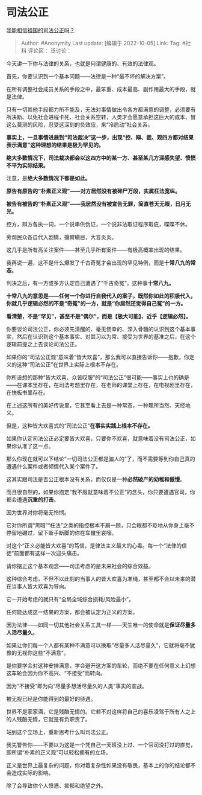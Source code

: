 # 司法公正
[我能相信祖国的司法公正吗？](https://www.zhihu.com/question/336698882/answer/2701665552)

> Author: #Anonymity
> Last update: [编辑于 2022-10-05]
> Link:
> Tag: #社科
> 评论区：
> 泛讨论：

今天讲一下你与法律的关系，也就是何谓健康的、有效的法律观。

首先，你要认识到一个基本问题——法律是一种“最不坏的解决方案”。

在所有调整社会成员关系的手段之中，最笨重、成本最高、副作用最大的手段，就是法律。

只有一切其他手段都力所不能及，无法对事情做出令各方都满意的调整，必须要有所决断、以免社会进程卡死、社会关系空转，人类才会愿意承担这巨大的成本、冒这么莫测的风险，忍受这深刻的负效应，来“冷启动”社会关系。

**事实上，一旦事情进展到“司法裁决”这一步，出现“控、辩、裁、观四方都对结果表示满意”这种理想的结果是极为罕见的。**

**绝大多数情况下，司法裁决都会以这四方中的某一方、甚至某几方深感失望、愤愤不平为实际结果。**

注意，是**绝大多数情况下都是如此。**

**原告有原告的“朴素正义观”——对方居然没有被碎尸万段，实属枉法宽纵。**

**被告有被告的“朴素正义观”——我居然没有被宣告无罪，简直苍天无眼，日月无光。**

控方，辩方各执一词，一个说串供伪证，一个说非法取证程序瑕疵，喋喋不休。

旁观民众各自代入剧情，攘臂瞋目，大言炎炎。

这几乎是所有高关注案件——甚至几乎所有案件——有极高概率出现的结果。

我再说一遍，这不是什么爆发了千古奇冤才会出现的罕见特例，而是**十常八九的常态**。

判决之后，有一方或多方认定自己遭遇了“千古奇冤”，这种事**十常八九。**

**十常八九的意思是——任何一个你进行自我代入的案子，既然你如此的积极代入，你就几乎逻辑必然的不是“奇冤”的一方，就是“你居然还觉得自己冤”的一方。**

**看清楚，不是“罕见”，甚至不是“偶尔”，而是【极大可能】、近乎【逻辑必然】。**

你要谈论司法公正，你必须先清醒的、毫无侥幸的、深入骨髓的认识到这个基本事实，然后在认识到这个基本事实、对其习以为常、接受为世界的基准之后，在这个逻辑前提之上去谈论司法公正。

如果你的“司法公正观”意味着“皆大欢喜”，那么我可以直接告诉你——抱歉，你定义的这种“司法公正”在世界上实际上根本不存在。

你所设想的那种“皆大欢喜、众皆叹服”的“司法公正”很可能——事实上也的确是——在课本里存在，在司法考题里存在，在老师的课堂上存在，在电视剧里存在，在快板书里存在。

在上述这所有的美好传说里，它甚至看上去是一种常态，一种理所当然、天经地义。

但是，这种皆大欢喜式的“司法公正”**在事实实践上根本不存在。**

如果你认定司法公正必定要皆大欢喜，只要你不欢喜，就意味着没有司法公正，如果你认准了这一点。

那么你现在就可以下结论“一切司法公正都是骗人的”了，而不需要等到你自己真的遭遇什么案件或者倾情代入某个案件了。

这其实跟司法是否公正根本没有关系，而仅仅是一种**必然破产的幼稚和傲慢**。

而且很自然的，如果你抱定“我不服就意味着不公正“的念头，你只要遭遇官司，你都会遭遇**沉重的打击**。

因为世界对你将毫无怜悯。

它对你所谓“黑暗”“枉法”之类的指控根本不屑一顾，只会眼都不眨地从你身上毫不停留地碾过，留下断手断脚的你在车辙里哀嚎。

对这个“正义必能皆大欢喜”的笃信，是律法主义最大的心毒。每一个“法律的信徒”前面都有这样一次迎头痛击。

请你摆正这个基本观念——司法考虑的是未来社会的综合效益。

这种综合考虑，不但不以此刻的当事人的皆大欢喜为准绳，甚至都不会以未来的潜在当事人皆大欢喜为导向。

它一开始考虑的就只有“全局全域综合损耗/风险最小”。

任何能达成这一结果的方案，都会被认定为正义的方案。

因为法律——如同一切其他社会关系工具一样——天生唯一的使命就是**保证尽量多人活尽量久**。

如果让你们每一个人都有某种不满意可以换取“尽量多人活尽量久”，它就将毫不犹豫的无视你这些“不满意”。

是你要学会对这种安排满意，学会避开这方案的车轮，而绝不要在任何意义上幻想这车轮会因为你不高兴、“不接受”而转向。

因为“不接受”即为向“尽量多想活尽量久的人类”事实的宣战。

被无视已经是你能得到的最好的待遇。

世界不是家家酒，它是残酷无情的。它若不对这样将自己的喜乐凌驾于所有人之上的人残酷无情，它就是有负职责了。

站到这个立场上，重新思考什么叫司法公正。

我先警告你——不要以为这是一个凭自己一天班没上过、一个官司没打过的直觉，即所谓“朴素的正义观”可以轻松拥有的立场。

正义是世界上最复杂的问题，你对着复杂性如果没有敬畏，基本上的你的结论都不会造成实际的影响。

除了会导致你个人愤懑、抑郁和绝望之外。
